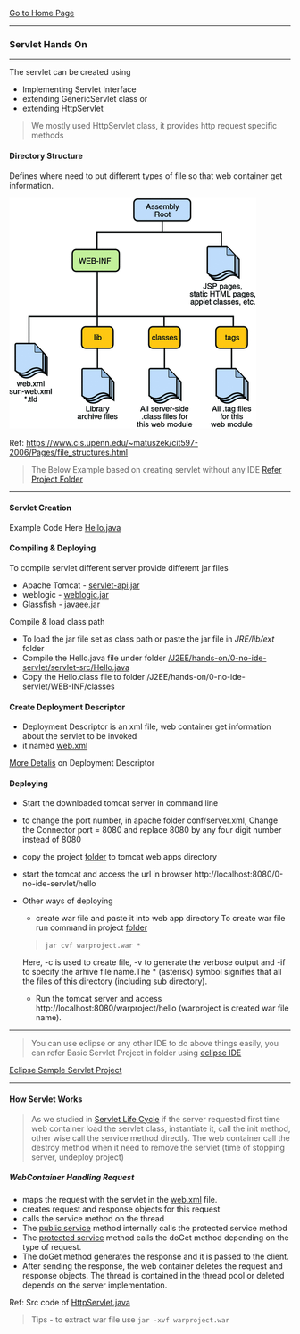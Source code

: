 [Go to Home Page](/)
***

### Servlet Hands On
***
The servlet can be created using
* Implementing Servlet Interface
* extending GenericServlet class or
* extending HttpServlet

>We mostly used HttpServlet class, it provides http request specific methods


#### Directory Structure
Defines where need to put different types of file so that web container get information.

![Directory Structure](images/web-app-directroy-structure.gif)

Ref: https://www.cis.upenn.edu/~matuszek/cit597-2006/Pages/file_structures.html

>The Below Example based on creating servlet without any IDE [Refer Project Folder](/J2EE/hands-on/0-no-ide-servlet)

***
#### Servlet Creation

Example Code Here [Hello.java](/J2EE/hands-on/0-no-ide-servlet/servlet-src/Hello.java)

#### Compiling & Deploying

To compile servlet different server provide different jar files
* Apache Tomcat  - [servlet-api.jar](/lib/servlet-api.jar)
* weblogic - [weblogic.jar]()
* Glassfish - [javaee.jar]()

Compile & load class path
* To load the jar file set as class path or paste the jar file in *JRE/lib/ext* folder
* Compile the Hello.java file under folder [/J2EE/hands-on/0-no-ide-servlet/servlet-src/Hello.java](/J2EE/hands-on/0-no-ide-servlet/servlet-src/Hello.java)
* Copy the Hello.class file to folder /J2EE/hands-on/0-no-ide-servlet/WEB-INF/classes

#### Create Deployment Descriptor
* Deployment Descriptor is an xml file, web container get information about the servlet to be invoked
* it named [web.xml](/J2EE/hands-on/0-no-ide-servlet/WEB-INF/web.xml)

[More Detalis](J2EE/docs/web-xml-explained.md) on Deployment Descriptor

#### Deploying
* Start the downloaded tomcat server in command line
* to change the port number, in apache folder conf/server.xml, Change the Connector port = 8080 and replace 8080 by any four digit number instead of 8080
* copy the project [folder](/J2EE/hands-on/0-no-ide-servlet) to tomcat web apps directory
* start the tomcat and access the url in browser http://localhost:8080/0-no-ide-servlet/hello

* Other ways of deploying
	* create war file and paste it into web app directory
	To create war file run command in project [folder](/J2EE/hands-on/0-no-ide-servlet)
   > `jar cvf warproject.war * `

	Here, -c is used to create file, -v to generate the verbose output and -if to specify the arhive file name.The * (asterisk) symbol signifies that all the files of this directory (including sub directory).

  * Run the tomcat server and access http://localhost:8080/warproject/hello (warproject is created war file name).

***
>You can use eclipse or any other IDE to do above things easily, you can refer Basic Servlet Project in folder using [eclipse IDE](http://www.javatpoint.com/creating-servlet-in-eclipse-ide)

[Eclipse Sample Servlet Project](/J2EE/hands-on/1-servlet-jsp)

***
#### How Servlet Works

> As we studied in [Servlet Life Cycle](/J2EE/docs/2-j2ee-servlet.md#life-cycle-of-servlet) if the server requested first time web container load the servlet class, instantiate it, call the init method, other wise call the service method directly.
> The web container call the destroy method when it need to remove the servlet (time of stopping server, undeploy project)

##### WebContainer Handling Request
* maps the request with the servlet in the [web.xml](/J2EE/hands-on/0-no-ide-servlet/WEB-INF/web.xml) file.
* creates request and response objects for this request
* calls the service method on the thread
* The [public service](https://docs.oracle.com/javaee/7/api/javax/servlet/http/HttpServlet.html#service-javax.servlet.ServletRequest-javax.servlet.ServletResponse-) method internally calls the protected service method
* The [protected service](https://docs.oracle.com/javaee/7/api/javax/servlet/http/HttpServlet.html#service-javax.servlet.http.HttpServletRequest-javax.servlet.http.HttpServletResponse-) method calls the doGet method depending on the type of request.
* The doGet method generates the response and it is passed to the client.
* After sending the response, the web container deletes the request and response objects. The thread is contained in the thread pool or deleted depends on the server implementation.

Ref: Src code of [HttpServlet.java](http://grepcode.com/file/repo1.maven.org/maven2/javax.servlet/servlet-api/2.5/javax/servlet/http/HttpServlet.java)

> Tips - to extract war file use `jar -xvf warproject.war`
